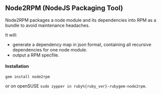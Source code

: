 ## Node2RPM (NodeJS Packaging Tool)

Node2RPM packages a node module and its dependencies into RPM as a bundle to avoid maintenance headaches.

It will:

* generate a dependency map in json format, containing all recursive dependencies for one node module.
* output a RPM specfile.

#### Installation

`gem install node2rpm`

or on openSUSE `sudo zypper in ruby%{ruby_ver}-rubygem-node2rpm`.
